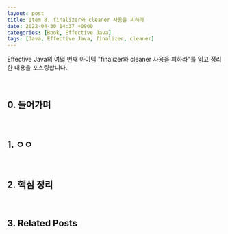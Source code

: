 ```yaml
---
layout: post
title: Item 8. finalizer와 cleaner 사용을 피하라
date: 2022-04-30 14:37 +0900
categories: [Book, Effective Java]
tags: [Java, Effective Java, finalizer, cleaner]
---
```




Effective Java의 여덟 번째 아이템 "finalizer와 cleaner 사용을 피하라"를 읽고 정리한 내용을 포스팅합니다.

<br>

## 0. 들어가며



<br>

## 1. ㅇㅇ



<br>

## 2. 핵심 정리



<br>

## 3. Related Posts


